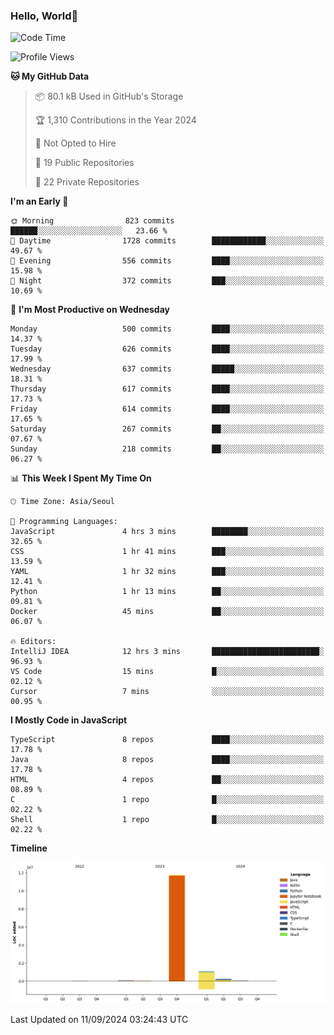 
### Hello, World🐤

<!--START_SECTION:waka-->
![Code Time](http://img.shields.io/badge/Code%20Time-627%20hrs%2055%20mins-blue)

![Profile Views](http://img.shields.io/badge/Profile%20Views-38-blue)

**🐱 My GitHub Data** 

> 📦 80.1 kB Used in GitHub's Storage 
 > 
> 🏆 1,310 Contributions in the Year 2024
 > 
> 🚫 Not Opted to Hire
 > 
> 📜 19 Public Repositories 
 > 
> 🔑 22 Private Repositories 
 > 
**I'm an Early 🐤** 

```text
🌞 Morning                823 commits         ██████░░░░░░░░░░░░░░░░░░░   23.66 % 
🌆 Daytime                1728 commits        ████████████░░░░░░░░░░░░░   49.67 % 
🌃 Evening                556 commits         ████░░░░░░░░░░░░░░░░░░░░░   15.98 % 
🌙 Night                  372 commits         ███░░░░░░░░░░░░░░░░░░░░░░   10.69 % 
```
📅 **I'm Most Productive on Wednesday** 

```text
Monday                   500 commits         ████░░░░░░░░░░░░░░░░░░░░░   14.37 % 
Tuesday                  626 commits         ████░░░░░░░░░░░░░░░░░░░░░   17.99 % 
Wednesday                637 commits         █████░░░░░░░░░░░░░░░░░░░░   18.31 % 
Thursday                 617 commits         ████░░░░░░░░░░░░░░░░░░░░░   17.73 % 
Friday                   614 commits         ████░░░░░░░░░░░░░░░░░░░░░   17.65 % 
Saturday                 267 commits         ██░░░░░░░░░░░░░░░░░░░░░░░   07.67 % 
Sunday                   218 commits         ██░░░░░░░░░░░░░░░░░░░░░░░   06.27 % 
```


📊 **This Week I Spent My Time On** 

```text
🕑︎ Time Zone: Asia/Seoul

💬 Programming Languages: 
JavaScript               4 hrs 3 mins        ████████░░░░░░░░░░░░░░░░░   32.65 % 
CSS                      1 hr 41 mins        ███░░░░░░░░░░░░░░░░░░░░░░   13.59 % 
YAML                     1 hr 32 mins        ███░░░░░░░░░░░░░░░░░░░░░░   12.41 % 
Python                   1 hr 13 mins        ██░░░░░░░░░░░░░░░░░░░░░░░   09.81 % 
Docker                   45 mins             ██░░░░░░░░░░░░░░░░░░░░░░░   06.07 % 

🔥 Editors: 
IntelliJ IDEA            12 hrs 3 mins       ████████████████████████░   96.93 % 
VS Code                  15 mins             █░░░░░░░░░░░░░░░░░░░░░░░░   02.12 % 
Cursor                   7 mins              ░░░░░░░░░░░░░░░░░░░░░░░░░   00.95 % 
```

**I Mostly Code in JavaScript** 

```text
TypeScript               8 repos             ████░░░░░░░░░░░░░░░░░░░░░   17.78 % 
Java                     8 repos             ████░░░░░░░░░░░░░░░░░░░░░   17.78 % 
HTML                     4 repos             ██░░░░░░░░░░░░░░░░░░░░░░░   08.89 % 
C                        1 repo              █░░░░░░░░░░░░░░░░░░░░░░░░   02.22 % 
Shell                    1 repo              █░░░░░░░░░░░░░░░░░░░░░░░░   02.22 % 
```



**Timeline**

![Lines of Code chart](https://raw.githubusercontent.com/jilpoom/jilpoom/main/assets/bar_graph.png)


 Last Updated on 11/09/2024 03:24:43 UTC
<!--END_SECTION:waka-->
